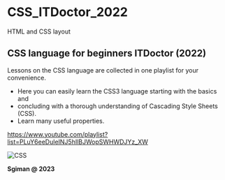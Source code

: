 # CSS_ITDoctor_2022
HTML and CSS layout

##  CSS language for beginners ITDoctor (2022)

Lessons on the CSS language are collected in one playlist for your convenience.
  - Here you can easily learn the CSS3 language starting with the basics and
  - concluding with a thorough understanding of Cascading Style Sheets (CSS).
  - Learn many useful properties.

https://www.youtube.com/playlist?list=PLuY6eeDuleINJ5hIlBJWopSWHWDJYz_XW


![CSS](https://github.com/sgiman/CSS_ITDoctor_2022/assets/7030369/3a07b63b-59ef-4d63-9671-36b56a7209b4)

**Sgiman @ 2023**
